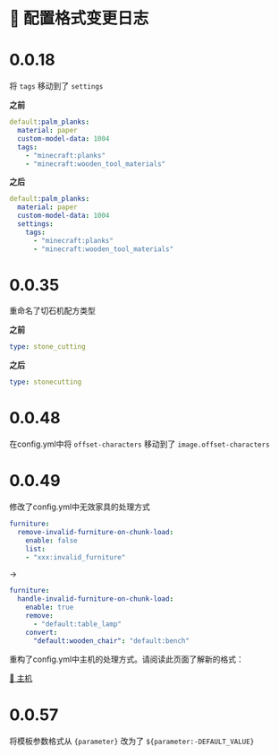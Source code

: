 # 📓 配置格式变更日志

# 0.0.18 <a href="#id-0.0.18" id="id-0.0.18"></a>

将 `tags` 移动到了 `settings`

**之前**

```yaml
default:palm_planks:
  material: paper
  custom-model-data: 1004
  tags:
    - "minecraft:planks"
    - "minecraft:wooden_tool_materials"
```

**之后**

```yaml
default:palm_planks:
  material: paper
  custom-model-data: 1004
  settings:
    tags:
      - "minecraft:planks"
      - "minecraft:wooden_tool_materials"
```

# 0.0.35 <a href="#id-0.0.35" id="id-0.0.35"></a>

重命名了切石机配方类型

**之前**

```yaml
type: stone_cutting
```

**之后**

```yaml
type: stonecutting
```

# 0.0.48 <a href="#id-0.0.48" id="id-0.0.48"></a>

在config.yml中将 `offset-characters` 移动到了 `image.offset-characters`

# 0.0.49 <a href="#id-0.0.49" id="id-0.0.49"></a>

修改了config.yml中无效家具的处理方式

```yaml
furniture:
  remove-invalid-furniture-on-chunk-load:
    enable: false
    list:
    - "xxx:invalid_furniture"
```

->

```yaml
furniture:
  handle-invalid-furniture-on-chunk-load:
    enable: true
    remove:
      - "default:table_lamp"
    convert:
      "default:wooden_chair": "default:bench"
```

重构了config.yml中主机的处理方式。请阅读此页面了解新的格式：

[🛜 主机](https://mo-mi.gitbook.io/xiaomomi-plugins/craftengine/plugin-wiki/craftengine/resource-pack/host)

# 0.0.57 <a href="#id-0.0.57" id="id-0.0.57"></a>

将模板参数格式从 `{parameter}` 改为了 `${parameter:-DEFAULT_VALUE}`
